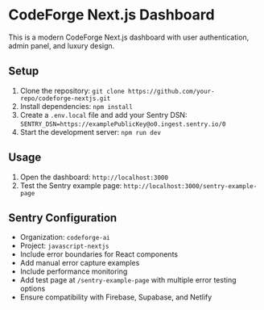 # CodeForge Next.js Dashboard

This is a modern CodeForge Next.js dashboard with user authentication, admin panel, and luxury design.

## Setup

1. Clone the repository: `git clone https://github.com/your-repo/codeforge-nextjs.git`
2. Install dependencies: `npm install`
3. Create a `.env.local` file and add your Sentry DSN: `SENTRY_DSN=https://examplePublicKey@o0.ingest.sentry.io/0`
4. Start the development server: `npm run dev`

## Usage

1. Open the dashboard: `http://localhost:3000`
2. Test the Sentry example page: `http://localhost:3000/sentry-example-page`

## Sentry Configuration

* Organization: `codeforge-ai`
* Project: `javascript-nextjs`
* Include error boundaries for React components
* Add manual error capture examples
* Include performance monitoring
* Add test page at `/sentry-example-page` with multiple error testing options
* Ensure compatibility with Firebase, Supabase, and Netlify